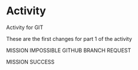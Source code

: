 # Activity

Activity for GIT 

These are the first changes for part 1 of the activity

MISSION IMPOSSIBLE GITHUB BRANCH REQUEST

MISSION SUCCESS